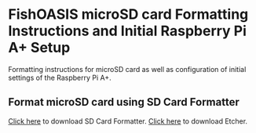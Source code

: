 # FishOASIS microSD card Formatting Instructions and Initial Raspberry Pi A+ Setup
Formatting instructions for microSD card as well as configuration of initial settings of the Raspberry Pi A+.

## Format microSD card using SD Card Formatter

[Click here](https://www.sdcard.org/downloads/formatter_4/) to download SD Card Formatter.
[Click here](https://etcher.io/) to download Etcher.
